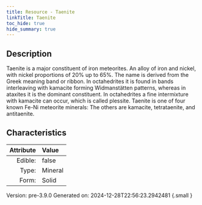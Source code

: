 ```yaml
---
title: Resource - Taenite
linkTitle: Taenite
toc_hide: true
hide_summary: true
---
```


## Description
Taenite is a major constituent of iron meteorites.&#10;&#9; An alloy of iron and nickel, with nickel proportions of 20% up to 65%. The name is derived&#10;&#9; from the Greek meaning band or ribbon. In octahedrites it is found in bands interleaving&#10;&#9; with kamacite forming Widmanstätten patterns, whereas in ataxites it is the dominant&#10;&#9; constituent. In octahedrites a fine intermixture with kamacite can occur, which is&#10;&#9; called plessite. Taenite is one of four known Fe-Ni meteorite minerals: The others are&#10;&#9; kamacite, tetrataenite, and antitaenite.

## Characteristics

| Attribute      | Value |
|--------:|:------|
|Edible:|false|
|Type:|Mineral|
|Form:|Solid|
 



    

Version: pre-3.9.0 Generated on: 2024-12-28T22:56:23.2942481
{.small }
